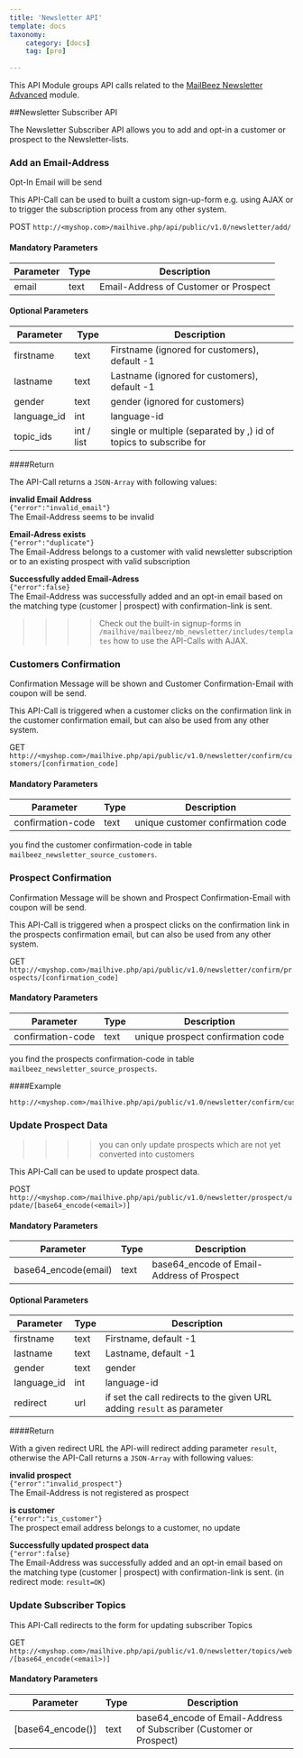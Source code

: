 ```yaml
---
title: 'Newsletter API'
template: docs
taxonomy:
    category: [docs]
    tag: [pro]
    
---
```

This API Module groups API calls related to the [MailBeez Newsletter Advanced](/documentation/mailbeez/newsletter/) module.


##Newsletter Subscriber API

The Newsletter Subscriber API allows you to add and opt-in a customer or prospect to the Newsletter-lists.


### Add an Email-Address
Opt-In Email will be send

This API-Call can be used to built a custom sign-up-form e.g. using AJAX or to trigger the subscription process from any other system.


POST `http://<myshop.com>/mailhive.php/api/public/v1.0/newsletter/add/`


#### Mandatory Parameters

| Parameter    	| Type 	| Description                            	|
|--------------	|------	|----------------------------------------	|
| email  	    | text  | Email-Address of Customer or Prospect	    |


#### Optional Parameters

| Parameter    	| Type 	| Description                            	                                |
|--------------	|------	|----------------------------------------	                                |
| firstname 	| text  | Firstname (ignored for customers), default -1	                            |
| lastname 	    | text  | Lastname (ignored for customers), default -1                              |
| gender   	    | text  | gender (ignored for customers)           	                                |
| language_id   | int 	| language-id                            	                                |
| topic_ids     | int / list 	| single or multiple (separated by ,) id of topics to subscribe for |




####Return


The API-Call returns a `JSON-Array` with following values:

**invalid Email Address**  
`{"error":"invalid_email"}`  
The Email-Address seems to be invalid

**Email-Adress exists**  
`{"error":"duplicate"}`  
The Email-Address belongs to a customer with valid newsletter subscription or to an existing prospect with valid subscription

**Successfully added Email-Adress**  
`{"error":false}`  
The Email-Address was successfully added and an opt-in email based on the matching type (customer | prospect) with confirmation-link is sent.



>>>> Check out the built-in signup-forms in `/mailhive/mailbeez/mb_newsletter/includes/templates` how to use the API-Calls with AJAX.


### Customers Confirmation 
Confirmation Message will be shown and Customer Confirmation-Email with coupon will be send.

This API-Call is triggered when a customer clicks on the confirmation link in the customer confirmation email, but can also be used from any other system.

GET `http://<myshop.com>/mailhive.php/api/public/v1.0/newsletter/confirm/customers/[confirmation_code]`


#### Mandatory Parameters

| Parameter    	    | Type 	| Description                            	|
|--------------	    |------	|----------------------------------------	|
| confirmation-code | text  | unique customer confirmation code	        |

you find the customer confirmation-code in table `mailbeez_newsletter_source_customers`.


### Prospect Confirmation
Confirmation Message will be shown and Prospect Confirmation-Email with coupon will be send.

This API-Call is triggered when a prospect clicks on the confirmation link in the prospects confirmation email, but can also be used from any other system.

GET `http://<myshop.com>/mailhive.php/api/public/v1.0/newsletter/confirm/prospects/[confirmation_code]`


#### Mandatory Parameters

| Parameter    	    | Type 	| Description                            	|
|--------------	    |------	|----------------------------------------	|
| confirmation-code | text  | unique prospect confirmation code	        |

you find the prospects confirmation-code in table `mailbeez_newsletter_source_prospects`.



####Example

```
http://<myshop.com>/mailhive.php/api/public/v1.0/newsletter/confirm/customers/53efef14241107e0fbb7750c4d3023a5
```






### Update Prospect Data


>>>>you can only update prospects which are not yet converted into customers

This API-Call can be used to update prospect data.


POST `http://<myshop.com>/mailhive.php/api/public/v1.0/newsletter/prospect/update/[base64_encode(<email>)]`


#### Mandatory Parameters

| Parameter    	| Type 	| Description                            	|
|--------------	|------	|----------------------------------------	|
| base64_encode(email)    | text  | base64_encode of Email-Address of Prospect	    |


#### Optional Parameters

| Parameter    	| Type 	| Description                                                      |
|--------------	|------	|----------------------------------------	                                |
| firstname 	| text  | Firstname, default -1	                            |
| lastname 	    | text  | Lastname, default -1                              |
| gender   	    | text  | gender           	                                |
| language_id   | int 	| language-id                            	                                |
| redirect      | url 	| if set the call redirects to the given URL adding `result` as parameter  |




####Return

With a given redirect URL the API-will redirect adding parameter `result`, otherwise the API-Call returns a `JSON-Array` with following values:

**invalid prospect**  
`{"error":"invalid_prospect"}`  
The Email-Address is not registered as prospect

**is customer**  
`{"error":"is_customer"}`  
The prospect email address belongs to a customer, no update

**Successfully updated prospect data**  
`{"error":false}`  
The Email-Address was successfully added and an opt-in email based on the matching type (customer | prospect) with confirmation-link is sent.
(in redirect mode: `result=OK`)



### Update Subscriber Topics

This API-Call redirects to the form for updating subscriber Topics

GET `http://<myshop.com>/mailhive.php/api/public/v1.0/newsletter/topics/web/[base64_encode(<email>)]`


#### Mandatory Parameters

| Parameter    	| Type 	| Description                            	|
|--------------	|------	|----------------------------------------	|
| [base64_encode(<email>)]    | text  | base64_encode of Email-Address of Subscriber (Customer or Prospect)	    |

